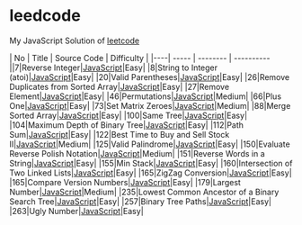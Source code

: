 leedcode
========
My JavaScript Solution of [leetcode](http://oj.leetcode.com/problems/)


| No | Title | Source Code | Difficulty |
|----| ----- | -------- | ---------- ||7|Reverse Integer|[JavaScript](https://github.com/duteng/leedcode/tree/master/Algorithms/Reverse%20Integer)|Easy|
|8|String to Integer (atoi)|[JavaScript](https://github.com/duteng/leedcode/tree/master/Algorithms/String%20to%20Integer%20(atoi))|Easy|
|20|Valid Parentheses|[JavaScript](https://github.com/duteng/leedcode/tree/master/Algorithms/Valid%20Parentheses)|Easy|
|26|Remove Duplicates from Sorted Array|[JavaScript](https://github.com/duteng/leedcode/tree/master/Algorithms/Remove%20Duplicates%20from%20Sorted%20Array)|Easy|
|27|Remove Element|[JavaScript](https://github.com/duteng/leedcode/tree/master/Algorithms/Remove%20Element)|Easy|
|46|Permutations|[JavaScript](https://github.com/duteng/leedcode/tree/master/Algorithms/Permutations)|Medium|
|66|Plus One|[JavaScript](https://github.com/duteng/leedcode/tree/master/Algorithms/Plus%20One)|Easy|
|73|Set Matrix Zeroes|[JavaScript](https://github.com/duteng/leedcode/tree/master/Algorithms/Set%20Matrix%20Zeroes)|Medium|
|88|Merge Sorted Array|[JavaScript](https://github.com/duteng/leedcode/tree/master/Algorithms/Merge%20Sorted%20Array)|Easy|
|100|Same Tree|[JavaScript](https://github.com/duteng/leedcode/tree/master/Algorithms/Same%20Tree)|Easy|
|104|Maximum Depth of Binary Tree|[JavaScript](https://github.com/duteng/leedcode/tree/master/Algorithms/Maximum%20Depth%20of%20Binary%20Tree)|Easy|
|112|Path Sum|[JavaScript](https://github.com/duteng/leedcode/tree/master/Algorithms/Path%20Sum)|Easy|
|122|Best Time to Buy and Sell Stock II|[JavaScript](https://github.com/duteng/leedcode/tree/master/Algorithms/Best%20Time%20to%20Buy%20and%20Sell%20Stock%20II)|Medium|
|125|Valid Palindrome|[JavaScript](https://github.com/duteng/leedcode/tree/master/Algorithms/Valid%20Palindrome)|Easy|
|150|Evaluate Reverse Polish Notation|[JavaScript](https://github.com/duteng/leedcode/tree/master/Algorithms/Evaluate%20Reverse%20Polish%20Notation)|Medium|
|151|Reverse Words in a String|[JavaScript](https://github.com/duteng/leedcode/tree/master/Algorithms/Reverse%20Words%20in%20a%20String)|Easy|
|155|Min Stack|[JavaScript](https://github.com/duteng/leedcode/tree/master/Algorithms/Min%20Stack)|Easy|
|160|Intersection of Two Linked Lists|[JavaScript](https://github.com/duteng/leedcode/tree/master/Algorithms/Intersection%20of%20Two%20Linked%20Lists)|Easy|
|165|ZigZag Conversion|[JavaScript](https://github.com/duteng/leedcode/tree/master/Algorithms/ZigZag%20Conversion)|Easy|
|165|Compare Version Numbers|[JavaScript](https://github.com/duteng/leedcode/tree/master/Algorithms/Compare%20Version%20Numbers)|Easy|
|179|Largest Number|[JavaScript](https://github.com/duteng/leedcode/tree/master/Algorithms/Largest%20Number)|Medium|
|235|Lowest Common Ancestor of a Binary Search Tree|[JavaScript](https://github.com/duteng/leedcode/tree/master/Algorithms/Lowest%20Common%20Ancestor%20of%20a%20Binary%20Search%20Tree)|Easy|
|257|Binary Tree Paths|[JavaScript](https://github.com/duteng/leedcode/tree/master/Algorithms/Binary%20Tree%20Paths)|Easy|
|263|Ugly Number|[JavaScript](https://github.com/duteng/leedcode/tree/master/Algorithms/Ugly%20Number)|Easy|

